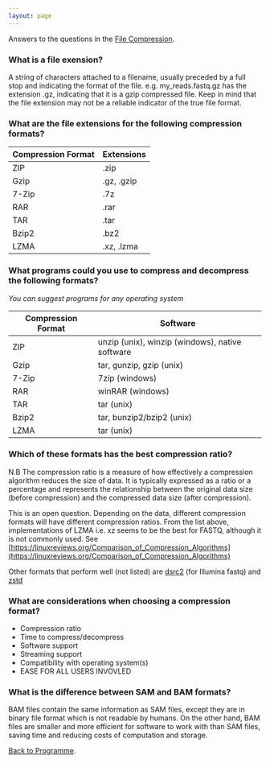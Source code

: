 ```yaml
---
layout: page
---
```


Answers to the questions in the [File Compression]({{site.baseurl}}/modules/sequencing/file-compression/).

### What is a file exension? 

A string of characters attached to a filename, usually preceded by a full stop and indicating the format of the file. e.g. my_reads.fastq.gz has the extension .gz, indicating that it is a gzip compressed file. Keep in mind that the file extension may not be a reliable indicator of the true file format.

### What are the file extensions for the following compression formats?

| Compression Format  |  Extensions |
|---|---|
|  ZIP | .zip  |
| Gzip   | .gz, .gzip  |
| 7-Zip     | .7z   |
| RAR     | .rar  |
| TAR     |  .tar  |
| Bzip2     | .bz2  |
| LZMA     | .xz, .lzma  |

### What programs could you use to compress and decompress the following formats?

_You can suggest programs for any operating system_

| Compression Format  |  Software |
|---|---|
|  ZIP |  unzip (unix), winzip (windows), native software  |
| Gzip   | tar, gunzip, gzip (unix)  |
| 7-Zip     |  7zip (windows) |
| RAR     | winRAR (windows)  |
| TAR     | tar (unix)  |
| Bzip2     | tar, bunzip2/bzip2 (unix)  |
| LZMA     | tar (unix)  |

### Which of these formats has the best compression ratio?

N.B The compression ratio is a measure of how effectively a compression algorithm reduces the size of data. It is typically expressed as a ratio or a percentage and represents the relationship between the original data size (before compression) and the compressed data size (after compression).

This is an open question. Depending on the data, different compression formats will have different compression ratios. From the list above, implementations of LZMA i.e. xz seems to be the best for FASTQ, although it is not commonly used. See [https://linuxreviews.org/Comparison_of_Compression_Algorithms](https://linuxreviews.org/Comparison_of_Compression_Algorithms)

Other formats that perform well (not listed) are [dsrc2](https://academic.oup.com/bioinformatics/article/30/15/2213/2391485) (for Illumina fastq) and [zstd](https://en.wikipedia.org/wiki/Zstd)


###  What are considerations when choosing a compression format?

* Compression ratio
* Time to compress/decompress
* Software support
* Streaming support
* Compatibility with operating system(s)
* EASE FOR ALL USERS INVOVLED


### What is the difference between SAM and BAM formats?

BAM files contain the same information as SAM files, except they are in binary file format which is not readable by humans. On the other hand, BAM files are smaller and more efficient for software to work with than SAM files, saving time and reducing costs of computation and storage.

[Back to Programme]({{site.baseurl}}/modules/sequencing/week-2-programme/).

